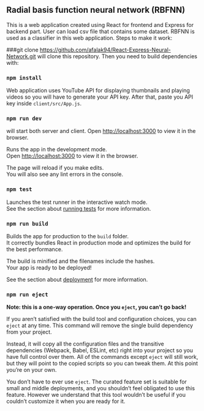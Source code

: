 
## Radial basis function neural network (RBFNN)

This is a web application created using React for frontend and Express for backend part. User can load csv file that contains
some dataset. RBFNN is used as a classifier in this web application. Steps to make it work:

###git clone https://github.com/afalak94/React-Express-Neural-Network.git
will clone this repository. Then you need to build dependencies with:

### `npm install`

Web application uses YouTube API for displaying thumbnails and playing videos so you will have to generate your API key. 
After that, paste you API key inside `client/src/App.js`.

### `npm run dev`
will start both server and client. Open [http://localhost:3000](http://localhost:3000) to view it in the browser.

Runs the app in the development mode.<br>
Open [http://localhost:3000](http://localhost:3000) to view it in the browser.

The page will reload if you make edits.<br>
You will also see any lint errors in the console.

### `npm test`

Launches the test runner in the interactive watch mode.<br>
See the section about [running tests](https://facebook.github.io/create-react-app/docs/running-tests) for more information.

### `npm run build`

Builds the app for production to the `build` folder.<br>
It correctly bundles React in production mode and optimizes the build for the best performance.

The build is minified and the filenames include the hashes.<br>
Your app is ready to be deployed!

See the section about [deployment](https://facebook.github.io/create-react-app/docs/deployment) for more information.

### `npm run eject`

**Note: this is a one-way operation. Once you `eject`, you can’t go back!**

If you aren’t satisfied with the build tool and configuration choices, you can `eject` at any time. This command will remove the single build dependency from your project.

Instead, it will copy all the configuration files and the transitive dependencies (Webpack, Babel, ESLint, etc) right into your project so you have full control over them. All of the commands except `eject` will still work, but they will point to the copied scripts so you can tweak them. At this point you’re on your own.

You don’t have to ever use `eject`. The curated feature set is suitable for small and middle deployments, and you shouldn’t feel obligated to use this feature. However we understand that this tool wouldn’t be useful if you couldn’t customize it when you are ready for it.


